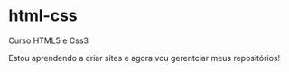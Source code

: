 # html-css
 Curso HTML5 e Css3

 Estou aprendendo a criar sites e agora vou gerentciar meus repositórios!
